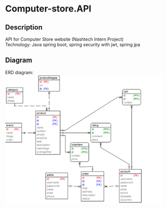 # Computer-store.API
## Description
API for Computer Store website (Nashtech Intern Project) \
Technology: Java spring boot, spring security with jwt, spring jpa
## Diagram
ERD diagram: \
![Alt text](/erd.png "Optional title")
